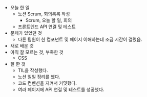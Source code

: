 - 오늘 한 일
  - 노션 Scrum, 회의록록 작성
    - Scrum, 오늘 할 일, 회의
  - 프론트엔드 API 연결 및 테스트
- 문제가 있었던 것
  - 다른 팀원이 한 컴포넌트 및 페이지 이해하는데 조금 시간이 걸렸음.
- 새로 배운 것
- 아직 잘 모르는 것, 부족한 것
  - CSS
- 잘 한 것
  - TIL을 작성했다.
  - 노션 일일 정리를 했다.
  - 코드 컨벤션을 지켜서 커밋했다.
  - 여러 페이지에 API 연결 및 테스트를 성공했다.
